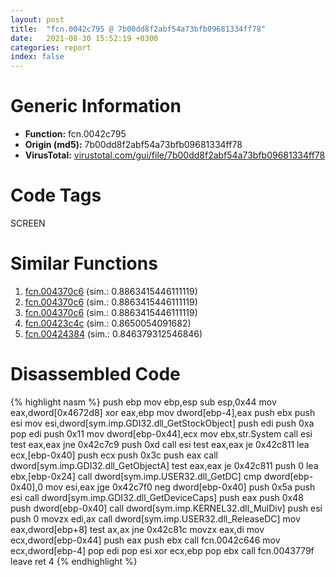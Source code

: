 ```yaml
---
layout: post
title:  "fcn.0042c795 @ 7b00dd8f2abf54a73bfb09681334ff78"
date:   2021-08-30 15:52:19 +0300
categories: report
index: false
---
```


# Generic Information
- **Function:** fcn.0042c795
- **Origin (md5):** 7b00dd8f2abf54a73bfb09681334ff78
- **VirusTotal:** [virustotal.com/gui/file/7b00dd8f2abf54a73bfb09681334ff78][virustotal_ref]

# Code Tags
<span class="tag" id="SCREEN">SCREEN</span>


# Similar Functions

1. [fcn.004370c6][similar_1_ref] (sim.: 0.8863415446111119)
2. [fcn.004370c6][similar_2_ref] (sim.: 0.8863415446111119)
3. [fcn.004370c6][similar_3_ref] (sim.: 0.8863415446111119)
4. [fcn.00423c4c][similar_4_ref] (sim.: 0.8650054091682)
5. [fcn.00424384][similar_5_ref] (sim.: 0.846379312546846)


# Disassembled Code

{% highlight nasm %}
push ebp
mov ebp,esp
sub esp,0x44
mov eax,dword[0x4672d8]
xor eax,ebp
mov dword[ebp-4],eax
push ebx
push esi
mov esi,dword[sym.imp.GDI32.dll_GetStockObject]
push edi
push 0xa
pop edi
push 0x11
mov dword[ebp-0x44],ecx
mov ebx,str.System
call esi
test eax,eax
jne 0x42c7c9
push 0xd
call esi
test eax,eax
je 0x42c811
lea ecx,[ebp-0x40]
push ecx
push 0x3c
push eax
call dword[sym.imp.GDI32.dll_GetObjectA]
test eax,eax
je 0x42c811
push 0
lea ebx,[ebp-0x24]
call dword[sym.imp.USER32.dll_GetDC]
cmp dword[ebp-0x40],0
mov esi,eax
jge 0x42c7f0
neg dword[ebp-0x40]
push 0x5a
push esi
call dword[sym.imp.GDI32.dll_GetDeviceCaps]
push eax
push 0x48
push dword[ebp-0x40]
call dword[sym.imp.KERNEL32.dll_MulDiv]
push esi
push 0
movzx edi,ax
call dword[sym.imp.USER32.dll_ReleaseDC]
mov eax,dword[ebp+8]
test ax,ax
jne 0x42c81c
movzx eax,di
mov ecx,dword[ebp-0x44]
push eax
push ebx
call fcn.0042c646
mov ecx,dword[ebp-4]
pop edi
pop esi
xor ecx,ebp
pop ebx
call fcn.0043779f
leave 
ret 4
{% endhighlight %}


[similar_1_ref]: /report/fcn.004370c6@ff219f45286905b4a87327ca719363be
[similar_2_ref]: /report/fcn.004370c6@8e21fa3f0489a6a256cf202e57f712bc
[similar_3_ref]: /report/fcn.004370c6@44e1ffcf4e71f4505c09d520fd75f1e4
[similar_4_ref]: /report/fcn.00423c4c@a1c6b07868a0eea8f4ee5a872aa71909
[similar_5_ref]: /report/fcn.00424384@fac4f0be03ac37bd8be7ef737cdcee10
[virustotal_ref]: https://www.virustotal.com/gui/file/7b00dd8f2abf54a73bfb09681334ff78
